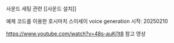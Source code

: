 사운드 세팅 관련
[[사운드 설치]]

예제 코드를 이용한 호시마치 스이세이 voice generation
시작: 20250210

https://www.youtube.com/watch?v=48s-auKj1t8
참고 영상